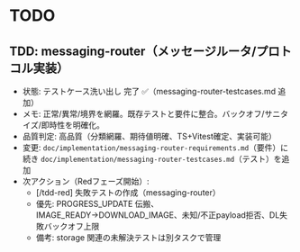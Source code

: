 # TODO

## TDD: messaging-router（メッセージルータ/プロトコル実装）

- 状態: テストケース洗い出し 完了 ✅（messaging-router-testcases.md 追加）
- メモ: 正常/異常/境界を網羅。既存テストと要件に整合。バックオフ/サニタイズ/即時性を明確化。
- 品質判定: 高品質（分類網羅、期待値明確、TS+Vitest確定、実装可能）
- 変更: `doc/implementation/messaging-router-requirements.md`（要件）に続き `doc/implementation/messaging-router-testcases.md`（テスト）を追加
- 次アクション（Redフェーズ開始）:
  - [/tdd-red] 失敗テストの作成（messaging-router）
  - 優先: PROGRESS_UPDATE 伝搬、IMAGE_READY→DOWNLOAD_IMAGE、未知/不正payload拒否、DL失敗バックオフ上限
  - 備考: storage 関連の未解決テストは別タスクで管理
